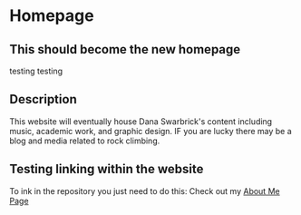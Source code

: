 # Homepage
## This should become the new homepage
testing testing

## Description
This website will eventually house Dana Swarbrick's content including music, academic work, and graphic design. IF you are lucky there may be a blog and media related to rock climbing.

## Testing linking within the website
To ink in the repository you just need to do this: 
Check out my [About Me Page](about)
